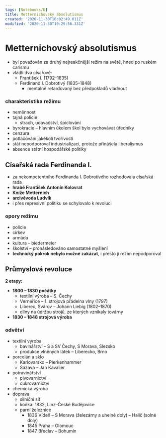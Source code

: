 ```yaml
---
tags: [Notebooks/D]
title: Metternichovský absolutismus
created: '2020-11-30T10:02:49.011Z'
modified: '2020-11-30T10:29:56.331Z'
---
```


# Metternichovský absolutismus
- byl považován za druhý nejreakčnější režim na světě, hned po ruském carismu
- vládli dva císařové:
  - František I. (1792–1835)
  - Ferdinand I. Dobrotivý (1835–1848)
    - mentálně retardovaný bez předpokladů vládnout
### charakteristika režimu
- neměnnost
- tajná policie
  - strach, udavačství, špiclování
- byrokracie – hlavním úkolem škol bylo vychovávat úředníky
- cenzura
- potlačování jakékoli tvořivosti
- stát nepodporoval industrializaci, protože přinášela liberalismus
- absence státní hospodářské politiky

## Císařská rada Ferdinanda I. 
- za nekompetentního Ferdinanda I. Dobrotivého rozhodovala císařská rada
- __hrabě František Antonín Kolovrat__
- __Kníže Metternich__
- __arcivévoda Ludvík__
- i přes represivní politiku se schylovalo k revoluci

### opory režimu
- policie
- církev
- armáda
- kultura – biedermeier
- školství – pronásledováno samostatné myšlení
- __technický pokrok nebylo možné zakázat__, i přesto ji režim nepodporoval

## Průmyslová revoluce
__2 etapy:__
- __1800 – 1830 počátky__
  - textilní výroba – S. Čechy
  - Verneřice – 1. strojová přádelna vlny (1797)
  - Liberec, Svárov – Johann Liebig (1802–1870)
  - dílny na údržbu strojů, ze kterých vznikaly továrny
- __1830 – 1848 strojová výroba__

### odvětví
- textilní výroba
  - bavlnářství – S a SV Čechy, S Morava, Slezsko
  - produkce vlněných látek – Liberecko, Brno
- porcelán a sklo
  - Karlovarsko – Pierkenhammer
  - Sázava – Jan Kavalier 
- potravinářství
  - pivovarnictví
  - cukrovarnictví
- chemická výroba
- doprava
  - silniční síť
  - koňka: 1832, Linz–České Budějovice
  - parní železnice
    - 1836 Vídeň – S Morava (železárny a uhelné doly) – Halič (solné doly)
    - 1845 Praha – Olomouc 
    - 1847 Břeclav – Bohumín
